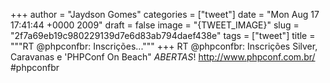 
+++
author = "Jaydson Gomes"
categories = ["tweet"]
date = "Mon Aug 17 17:41:44 +0000 2009"
draft = false
image = "{TWEET_IMAGE}"
slug = "2f7a69eb19c980229139d7e6d83ab794daef438e"
tags = ["tweet"]
title = """RT @phpconfbr: Inscrições..."""
+++
RT @phpconfbr: Inscrições Silver, Caravanas e 'PHPConf On Beach" *ABERTAS*! http://www.phpconf.com.br/ #phpconfbr
